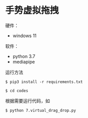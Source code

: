 # 手势虚拟拖拽



硬件：

* windows 11

软件：

* python 3.7
* mediapipe

运行方法

`$ pip3 install -r requirements.txt`

`$ cd codes`

根据需要运行代码，如

 `$ python 7.virtual_drag_drop.py`

